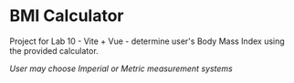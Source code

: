 # BMI Calculator

Project for Lab 10 - Vite + Vue - determine user's Body Mass Index using the provided calculator.

*User may choose Imperial or Metric measurement systems*